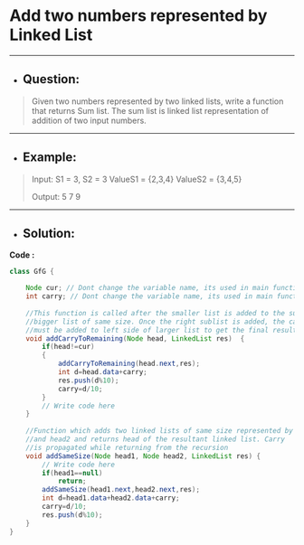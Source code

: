 # Add two numbers represented by Linked List
---
- ## Question:
> Given two numbers represented by two linked lists, write a function that returns Sum list. The sum list is linked list representation of addition of two input numbers.
---
- ## Example:
> Input:
S1 = 3, S2 = 3
ValueS1 = {2,3,4}
ValueS2 = {3,4,5}
>
> Output: 5 7 9
---
- ## Solution:
**Code :**
```java
class GfG {

    Node cur; // Dont change the variable name, its used in main function
    int carry; // Dont change the variable name, its used in main function
    
    //This function is called after the smaller list is added to the sublist of 
    //bigger list of same size. Once the right sublist is added, the carry
    //must be added to left side of larger list to get the final result.    
    void addCarryToRemaining(Node head, LinkedList res)  { 
        if(head!=cur)
        {
            addCarryToRemaining(head.next,res);
            int d=head.data+carry;
            res.push(d%10);
            carry=d/10;
        }
        // Write code here
    } 
    
    //Function which adds two linked lists of same size represented by head1  
    //and head2 and returns head of the resultant linked list. Carry
    //is propagated while returning from the recursion    
	void addSameSize(Node head1, Node head2, LinkedList res) { 
	    // Write code here
	    if(head1==null)
	        return;
	    addSameSize(head1.next,head2.next,res);
	    int d=head1.data+head2.data+carry;
	    carry=d/10;
	    res.push(d%10);
    }
} 
